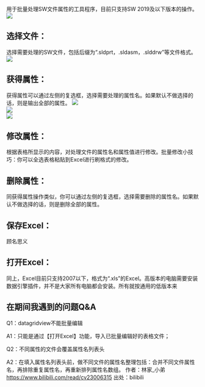 用于批量处理SW文件属性的工具程序，目前只支持SW 2019及以下版本的操作。
<img src="https://i0.hdslb.com/bfs/article/cbb945a56b49f8c1775cdb99adc9b7f73ac882b9.png@765w_368h_progressive.webp">

## 选择文件：
选择需要处理的SW文件，包括后缀为“.sldprt，.sldasm，.slddrw”等文件格式。
<img src="https://i0.hdslb.com/bfs/article/cbb945a56b49f8c1775cdb99adc9b7f73ac882b9.png@765w_368h_progressive.webp"><br>

## 获得属性：
获得属性可以通过左侧的复选框，选择需要处理的属性名。如果默认不做选择的话，则是输出全部的属性。
<img src="https://i0.hdslb.com/bfs/article/636b82cd180f5077e076ed73ef4c93d2478a6a4a.png@942w_491h_progressive.webp"><br>
<img src="https://i0.hdslb.com/bfs/article/eeed25acd1ac7ba1510bbec3bf7dc7b327c3aee6.png@942w_494h_progressive.webp"><br>
<img src="https://i0.hdslb.com/bfs/article/896b8a9d9e97da5dda313d88f8fc45d3dab97cb4.png@942w_495h_progressive.webp"><br>
## 修改属性：
根据表格所显示的内容，对处理文件的属性名和属性值进行修改。批量修改小技巧：你可以全选表格粘贴到Excel进行刷格式的修改。

## 删除属性：
同获得属性操作类似，你可以通过左侧的复选框，选择需要删除的属性名。如果默认不做选择的话，则是删除全部的属性。


## 保存Excel：
顾名思义

## 打开Excel：
同上，Excel目前只支持2007以下，格式为“.xls”的Excel。高版本的电脑需要安装数据引擎插件，并不是大家所有电脑都会安装。所有就按通用的低版本来



## 在期间我遇到的问题Q&A
Q1：datagridview不能批量编辑

A1：只能是通过【打开Excel】功能，导入已批量编辑好的表格文件；

Q2：不同属性的文件会覆盖属性名列表头

A2：在填入属性名列表头前，做不同文件的属性名整理包括：合并不同文件属性名，再排除重复属性名，再重新排列属性名数组。 作者：林家_小弟 https://www.bilibili.com/read/cv23006315 出处：bilibili
